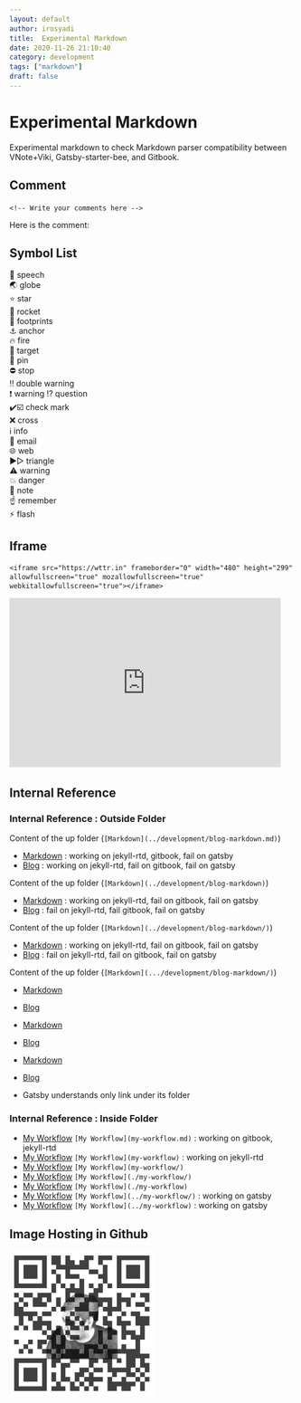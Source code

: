 ```yaml
---
layout: default
author: irosyadi
title:  Experimental Markdown
date: 2020-11-26 21:10:40
category: development
tags: ["markdown"]
draft: false
---
```


#  Experimental Markdown

Experimental markdown to check Markdown parser compatibility between VNote+Viki, Gatsby-starter-bee, and Gitbook.


## Comment
`<!-- Write your comments here -->`

Here is the comment:  
<!-- Write your comments here -->

## Symbol List

💬 speech  
🌏️ globe  
⭐️ star  
🚀 rocket  
👣 footprints  
⚓️ anchor  
🔥 fire  
🎯 target  
📌 pin  
⛔ stop  
‼️ double warning  
❗️ warning
⁉️ question  
✔️☑️ check mark  
❌ cross  
ℹ️ info  
📧 email  
🌐 web  
▶▷ triangle  
⚠️ warning  
💥 danger  
📝 note  
☝️ remember  
⚡️ flash

## Iframe
```
<iframe src="https://wttr.in" frameborder="0" width="480" height="299" allowfullscreen="true" mozallowfullscreen="true" webkitallowfullscreen="true"></iframe>
```

<iframe src="https://wttr.in" frameborder="0" width="480" height="299" allowfullscreen="true" mozallowfullscreen="true" webkitallowfullscreen="true"></iframe>

## Internal Reference

### Internal Reference : Outside Folder

Content of the up folder (`[Markdown](../development/blog-markdown.md)`)
- [Markdown](../development/blog-markdown.md) : working on jekyll-rtd, gitbook, fail on gatsby
- [Blog](../blog/readme.md) : working on jekyll-rtd, fail on gitbook, fail on gatsby

Content of the up folder (`[Markdown](../development/blog-markdown)`)
- [Markdown](../development/blog-markdown)  : working on jekyll-rtd, fail on gitbook, fail on gatsby
- [Blog](../blog/readme) : fail on jekyll-rtd, fail gitbook, fail on gatsby

Content of the up folder (`[Markdown](../development/blog-markdown/)`)
- [Markdown](../development/blog-markdown/) : working on jekyll-rtd, fail on gitbook, fail on gatsby
- [Blog](../blog/readme/) : fail on jekyll-rtd, fail on gitbook, fail on gatsby

Content of the up folder (`[Markdown](.../development/blog-markdown/)`)
- [Markdown](.../development/blog-markdown/)
- [Blog](.../blog/readme/)
- [Markdown](.../development/blog-markdown)
- [Blog](.../blog/readme)
- [Markdown](.../development/blog-markdown.md)
- [Blog](.../blog/readme.md)

- Gatsby understands only link under its folder

### Internal Reference : Inside Folder
- [My Workflow](my-workflow.md) `[My Workflow](my-workflow.md)` : working on gitbook, jekyll-rtd
- [My Workflow](my-workflow) `[My Workflow](my-workflow)` : working on jekyll-rtd
- [My Workflow](my-workflow/) `[My Workflow](my-workflow/)`
- [My Workflow](./my-workflow/) `[My Workflow](./my-workflow/)`
- [My Workflow](./my-workflow) `[My Workflow](./my-workflow)`
- [My Workflow](../my-workflow/) `[My Workflow](../my-workflow/)` : working on gatsby
- [My Workflow](../my-workflow) `[My Workflow](../my-workflow)` : working on gatsby 

## Image Hosting in Github

![QR Code Image-small](https://raw.githubusercontent.com/irosyadi/vnote.image/master/1608464780_20201220183102525_18817.png)